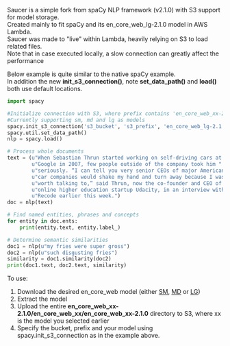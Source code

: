 Saucer is a simple fork from spaCy NLP framework (v2.1.0) with S3 support for model storage. <br>
Created mainly to fit spaCy and its en_core_web_lg-2.1.0 model in AWS Lambda.<br>
Saucer was made to "live" within Lambda, heavily relying on S3 to load related files.<br>
Note that in case executed locally, a slow connection can greatly affect the performance<br>

Below example is quite similar to the native spaCy example.<br>
In addition the new __init_s3_connection()__, note __set_data_path()__ and __load()__ both use default locations.
```python
import spacy

#Initialize connection with S3, where prefix contains 'en_core_web_xx-2.1.0'
#Currently supporting sm, md and lg as models
spacy.init_s3_connection('s3_bucket', 's3_prefix', 'en_core_web_lg-2.1.0')
spacy.util.set_data_path()
nlp = spacy.load()

# Process whole documents
text = (u"When Sebastian Thrun started working on self-driving cars at "
        u"Google in 2007, few people outside of the company took him "
        u"seriously. “I can tell you very senior CEOs of major American "
        u"car companies would shake my hand and turn away because I wasn’t "
        u"worth talking to,” said Thrun, now the co-founder and CEO of "
        u"online higher education startup Udacity, in an interview with "
        u"Recode earlier this week.")
doc = nlp(text)

# Find named entities, phrases and concepts
for entity in doc.ents:
    print(entity.text, entity.label_)

# Determine semantic similarities
doc1 = nlp(u"my fries were super gross")
doc2 = nlp(u"such disgusting fries")
similarity = doc1.similarity(doc2)
print(doc1.text, doc2.text, similarity)
```

To use:
1. Download the desired en_core_web model (either [SM](https://github.com/explosion/spacy-models/releases/tag/en_core_web_sm-2.1.0), [MD](https://github.com/explosion/spacy-models/releases/tag/en_core_web_md-2.1.0) or [LG](https://github.com/explosion/spacy-models/releases/tag/en_core_web_lg-2.1.0))
1. Extract the model 
1. Upload the entire __en_core_web_xx-2.1.0/en_core_web_xx/en_core_web_xx-2.1.0__ directory to S3, where xx is the model you selected earlier
1. Specify the bucket, prefix and your model using spacy.init_s3_connection as in the example above.
